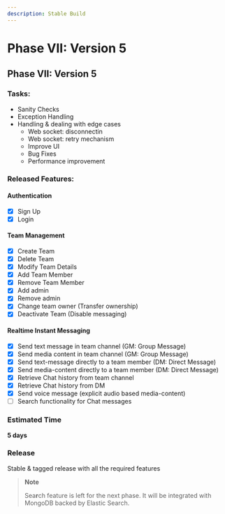 ```yaml
---
description: Stable Build
---
```


# Phase VII: Version 5

## Phase VII: Version 5

### Tasks:

* Sanity Checks
* Exception Handling
* Handling & dealing with edge cases 
  * Web socket: disconnectin
  * Web socket: retry mechanism
  * Improve UI
  * Bug Fixes
  * Performance improvement

### Released Features:

#### Authentication

* [x] Sign Up
* [x] Login

#### Team Management

* [x] Create Team
* [x] Delete Team
* [x] Modify Team Details
* [x] Add Team Member
* [x] Remove Team Member
* [x] Add admin
* [x] Remove admin
* [x] Change team owner \(Transfer ownership\)
* [x] Deactivate Team \(Disable messaging\)

#### Realtime Instant Messaging

* [x] Send text message in team channel \(GM: Group Message\)
* [x] Send media content in team channel \(GM: Group Message\)
* [x] Send text-message directly to a team member \(DM: Direct Message\)
* [x] Send media-content directly to a team member \(DM: Direct Message\)
* [x] Retrieve Chat history from team channel
* [x] Retrieve Chat history from DM
* [x] Send voice message \(explicit audio based media-content\)
* [ ] Search functionality for Chat messages

### Estimated Time

**5 days**

### Release

Stable & tagged release with all the required features

> **Note**
>
> Sea**r**ch feature is left for the next phase. It will be integrated with MongoDB backed by Elastic Search.

